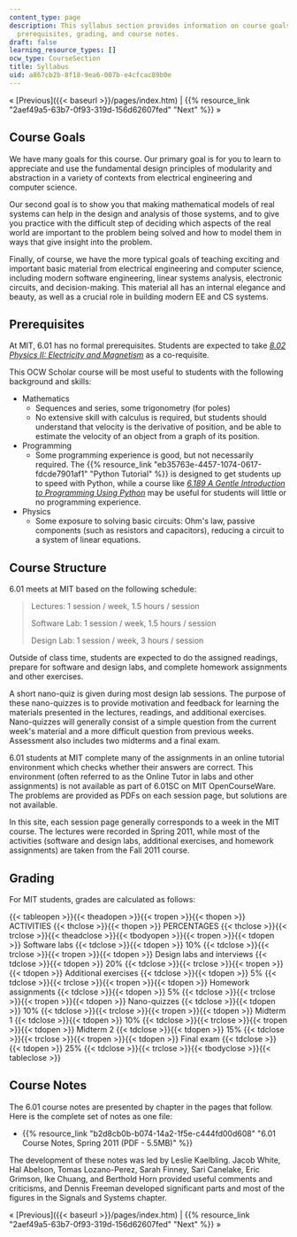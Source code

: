 ```yaml
---
content_type: page
description: This syllabus section provides information on course goals, structure,
  prerequisites, grading, and course notes.
draft: false
learning_resource_types: []
ocw_type: CourseSection
title: Syllabus
uid: a867cb2b-8f18-9ea6-007b-e4cfcac89b0e
---
```

« \[Previous\]({{< baseurl >}}/pages/index.htm) | {{% resource_link "2aef49a5-63b7-0f93-319d-156d62607fed" "Next" %}} »

## Course Goals

We have many goals for this course. Our primary goal is for you to learn to appreciate and use the fundamental design principles of modularity and abstraction in a variety of contexts from electrical engineering and computer science.

Our second goal is to show you that making mathematical models of real systems can help in the design and analysis of those systems, and to give you practice with the difficult step of deciding which aspects of the real world are important to the problem being solved and how to model them in ways that give insight into the problem.

Finally, of course, we have the more typical goals of teaching exciting and important basic material from electrical engineering and computer science, including modern software engineering, linear systems analysis, electronic circuits, and decision-making. This material all has an internal elegance and beauty, as well as a crucial role in building modern EE and CS systems.

## Prerequisites

At MIT, 6.01 has no formal prerequisites. Students are expected to take [*8.02 Physics II: Electricity and Magnetism*](https://ocw.mit.edu/courses/8-02-physics-ii-electricity-and-magnetism-spring-2019/) as a co-requisite.

This OCW Scholar course will be most useful to students with the following background and skills:

- Mathematics
    - Sequences and series, some trigonometry (for poles)
    - No extensive skill with calculus is required, but students should understand that velocity is the derivative of position, and be able to estimate the velocity of an object from a graph of its position.
- Programming
    - Some programming experience is good, but not necessarily required. The {{% resource_link "eb35763e-4457-1074-0617-fdcde7901af1" "Python Tutorial" %}} is designed to get students up to speed with Python, while a course like [*6.189 A Gentle Introduction to Programming Using Python*](/courses/6-189-a-gentle-introduction-to-programming-using-python-january-iap-2011) may be useful for students will little or no programming experience.
- Physics
    - Some exposure to solving basic circuits: Ohm's law, passive components (such as resistors and capacitors), reducing a circuit to a system of linear equations.

## Course Structure

6.01 meets at MIT based on the following schedule:

> Lectures: 1 session / week, 1.5 hours / session
> 
> Software Lab: 1 session / week, 1.5 hours / session
> 
> Design Lab: 1 session / week, 3 hours / session

Outside of class time, students are expected to do the assigned readings, prepare for software and design labs, and complete homework assignments and other exercises.

A short nano-quiz is given during most design lab sessions. The purpose of these nano-quizzes is to provide motivation and feedback for learning the materials presented in the lectures, readings, and additional exercises. Nano-quizzes will generally consist of a simple question from the current week's material and a more difficult question from previous weeks. Assessment also includes two midterms and a final exam.

6.01 students at MIT complete many of the assignments in an online tutorial environment which checks whether their answers are correct. This environment (often referred to as the Online Tutor in labs and other assignments) is not available as part of 6.01SC on MIT OpenCourseWare. The problems are provided as PDFs on each session page, but solutions are not available.

In this site, each session page generally corresponds to a week in the MIT course. The lectures were recorded in Spring 2011, while most of the activities (software and design labs, additional exercises, and homework assignments) are taken from the Fall 2011 course.

## Grading

For MIT students, grades are calculated as follows:

{{< tableopen >}}{{< theadopen >}}{{< tropen >}}{{< thopen >}}
ACTIVITIES
{{< thclose >}}{{< thopen >}}
PERCENTAGES
{{< thclose >}}{{< trclose >}}{{< theadclose >}}{{< tbodyopen >}}{{< tropen >}}{{< tdopen >}}
Software labs
{{< tdclose >}}{{< tdopen >}}
10%
{{< tdclose >}}{{< trclose >}}{{< tropen >}}{{< tdopen >}}
Design labs and interviews
{{< tdclose >}}{{< tdopen >}}
20%
{{< tdclose >}}{{< trclose >}}{{< tropen >}}{{< tdopen >}}
Additional exercises
{{< tdclose >}}{{< tdopen >}}
5%
{{< tdclose >}}{{< trclose >}}{{< tropen >}}{{< tdopen >}}
Homework assignments
{{< tdclose >}}{{< tdopen >}}
5%
{{< tdclose >}}{{< trclose >}}{{< tropen >}}{{< tdopen >}}
Nano-quizzes
{{< tdclose >}}{{< tdopen >}}
10%
{{< tdclose >}}{{< trclose >}}{{< tropen >}}{{< tdopen >}}
Midterm 1
{{< tdclose >}}{{< tdopen >}}
10%
{{< tdclose >}}{{< trclose >}}{{< tropen >}}{{< tdopen >}}
Midterm 2
{{< tdclose >}}{{< tdopen >}}
15%
{{< tdclose >}}{{< trclose >}}{{< tropen >}}{{< tdopen >}}
Final exam
{{< tdclose >}}{{< tdopen >}}
25%
{{< tdclose >}}{{< trclose >}}{{< tbodyclose >}}{{< tableclose >}}

## Course Notes

The 6.01 course notes are presented by chapter in the pages that follow. Here is the complete set of notes as one file:

- {{% resource_link "b2d8cb0b-b074-14a2-1f5e-c444fd00d608" "6.01 Course Notes, Spring 2011 (PDF - 5.5MB)" %}}

The development of these notes was led by Leslie Kaelbling. Jacob White, Hal Abelson, Tomas Lozano-Perez, Sarah Finney, Sari Canelake, Eric Grimson, Ike Chuang, and Berthold Horn provided useful comments and criticisms, and Dennis Freeman developed significant parts and most of the figures in the Signals and Systems chapter.

« \[Previous\]({{< baseurl >}}/pages/index.htm) | {{% resource_link "2aef49a5-63b7-0f93-319d-156d62607fed" "Next" %}} »